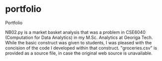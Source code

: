 # portfolio
Portfolio

NB02.py is a market basket analysis that was a problem in CSE6040 (Computation for Data Analytics) in my M.Sc. Analytics at Georiga Tech. While the basic construct was given to students, I was pleased with the concision of the code I developed within that construct. "groceries.csv" is provided as a source file, in case the original web source is unavailable.
